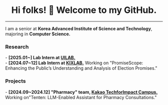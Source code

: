 <h1  align="center"> Hi folks! 👋 Welcome to my GitHub.</h1>
<hr>

I am a senior at **Korea Advanced Institute of Science and Technology**, majoring in **Computer Science.** 

<h3>Research </h3>
- <b>[2025.01~] Lab Intern at <a href="https://www.uilab.kr/">UILAB.</a></b> <br>
- <b>[2024.07~12] Lab Intern at <a href="https://www.kixlab.org/">KIXLAB.</a></b> Working on "PromiseScope: Enhancing the Public’s Understanding and Analysis of Election Promises."


<h3>Projects </h3>
- <b>[2024.09~2024.12] "Pharmacy" team, <a href="https://techforimpact.io/campus"> Kakao TechforImpact Campus. </a> </b> Working on"Tenten: LLM-Enabled Assistant for Pharmacy Consultations."



